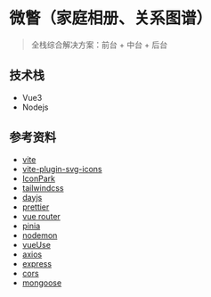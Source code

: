 # 微瞥（家庭相册、关系图谱）

> 全栈综合解决方案：前台 + 中台 + 后台

## 技术栈

- Vue3
- Nodejs

## 参考资料

- [vite](https://cn.vitejs.dev/)
- [vite-plugin-svg-icons](https://github.com/vbenjs/vite-plugin-svg-icons)
- [IconPark](https://iconpark.oceanengine.com/projects/31374/detail)
- [tailwindcss](https://tailwindcss.com/docs/installation)
- [dayjs](https://day.js.org/docs/zh-CN/installation/installation)
- [prettier](https://prettier.io/)
- [vue router](https://router.vuejs.org/zh/introduction.html)
- [pinia](https://pinia.vuejs.org/zh/introduction.html)
- [nodemon](https://www.npmjs.com/package/nodemon)
- [vueUse](https://vueuse.org/)
- [axios](https://axios-http.com/docs/intro)
- [express](https://expressjs.com/)
- [cors](https://www.npmjs.com/package/cors)
- [mongoose](https://mongoosejs.com/)

